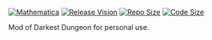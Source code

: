 

[![Mathematica](https://img.shields.io/badge/Game-%3E%3D9.0-brightgreen.svg)](https://www.wolfram.com/mathematica/)
[![Release Vision](https://img.shields.io/badge/release-failed-ff0000.svg)](https://github.com/GalAster/Ex-DarkestDungeon/releases)
[![Repo Size](https://img.shields.io/github/repo-size/GalAster/Ex-DarkestDungeon.svg)](https://github.com/GalAster/Ex-DarkestDungeon.git)
[![Code Size](https://img.shields.io/github/languages/code-size/GalAster/Ex-DarkestDungeon.svg)](https://github.com/GalAster/Ex-DarkestDungeon.git)

Mod of Darkest Dungeon for personal use.
